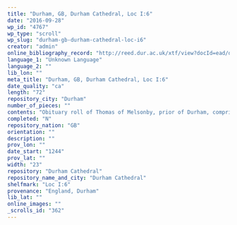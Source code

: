 ```yaml
---
title: "Durham, GB, Durham Cathedral, Loc I:6"
date: "2016-09-28"
wp_id: "4767"
wp_type: "scroll"
wp_slug: "durham-gb-durham-cathedral-loc-i6"
creator: "admin"
online_bibliography_record: "http://reed.dur.ac.uk/xtf/view?docId=ead/dcd/dcdlocel.xml#qxj-40"
language_1: "Unknown Language"
language_2: ""
lib_lon: ""
meta_title: "Durham, GB, Durham Cathedral, Loc I:6"
date_quality: "ca"
length: "72"
repository_city: "Durham"
number_of_pieces: ""
contents: "Obituary roll of Thomas of Melsonby, prior of Durham, comprising: Lamentation in praise of Prior Thomas by the convent of Durham. Titulus for Stanley, (only part remaining), with other membranes with further tituli now missing."
completed: "N"
repository_nation: "GB"
orientation: ""
description: ""
prov_lon: ""
date_start: "1244"
prov_lat: ""
width: "23"
repository: "Durham Cathedral"
repository_name_and_city: "Durham Cathedral"
shelfmark: "Loc I:6"
provenance: "England, Durham"
lib_lat: ""
online_images: ""
_scrolls_id: "362"
---
```




